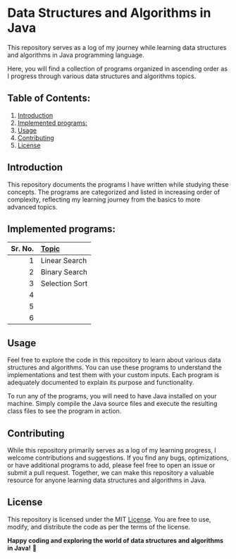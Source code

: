 # Data Structures and Algorithms in Java

This repository serves as a log of my journey while learning data structures and algorithms in Java programming language.

Here, you will find a collection of programs organized in ascending order as I progress through various data structures and algorithms topics.

## Table of Contents:

1. [Introduction](https://github.com/utsavgwa/dsa101#introduction)
2. [Implemented programs:](https://github.com/utsavgwa/dsa101#implemented-programs)
3. [Usage](https://github.com/utsavgwa/dsa101#usage)
4. [Contributing](https://github.com/utsavgwa/dsa101#contributing)
5. [License](https://github.com/utsavgwa/dsa101#license)

## Introduction

This repository documents the programs I have written while studying these concepts. The programs are categorized and listed in increasing order of complexity, reflecting my learning journey from the basics to more advanced topics.

## Implemented programs:

| Sr. No. | <a href="https://github.com/utsavgwa/dsa101/tree/main/src/main/java/implemented_programs" target="_blank">Topic</a> |
| ------: | :------------------------------------------------------------------------------------------------------------------ |
|       1 | Linear Search                                                                                                       |
|       2 | Binary Search                                                                                                       |
|       3 | Selection Sort                                                                                                      |
|       4 |                                                                                                                     |
|       5 |                                                                                                                     |
|       6 |                                                                                                                     |

## Usage

Feel free to explore the code in this repository to learn about various data structures and algorithms. You can use these programs to understand the implementations and test them with your custom inputs. Each program is adequately documented to explain its purpose and functionality.

To run any of the programs, you will need to have Java installed on your machine. Simply compile the Java source files and execute the resulting class files to see the program in action.

## Contributing

While this repository primarily serves as a log of my learning progress, I welcome contributions and suggestions. If you find any bugs, optimizations, or have additional programs to add, please feel free to open an issue or submit a pull request. Together, we can make this repository a valuable resource for anyone learning data structures and algorithms in Java.

## License

This repository is licensed under the MIT [License](https://github.com/utsavgwa/dsa101/blob/main/LICENSE). You are free to use, modify, and distribute the code as per the terms of the license.

**Happy coding and exploring the world of data structures and algorithms in Java!** 🚀
